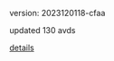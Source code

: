 version: 2023120118-cfaa

updated 130 avds

[details](https://github.com/0x74f917491bfa7ebfa379/ali_avd_db/blob/master/change_log/2023/12/01/18/cfaa.txt)